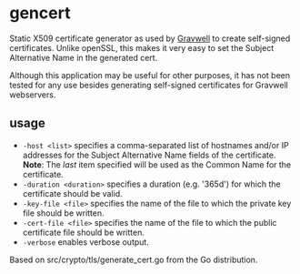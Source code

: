 # gencert

Static X509 certificate generator as used by [Gravwell](https://gravwell.io) to create self-signed certificates. Unlike openSSL, this makes it very easy to set the Subject Alternative Name in the generated cert.

Although this application may be useful for other purposes, it has not been tested for any use besides generating self-signed certificates for Gravwell webservers.

## usage

* `-host <list>` specifies a comma-separated list of hostnames and/or IP addresses for the Subject Alternative Name fields of the certificate. **Note**: The *last* item specified will be used as the Common Name for the certificate.
* `-duration <duration>` specifies a duration (e.g. '365d') for which the certificate should be valid.
* `-key-file <file>` specifies the name of the file to which the private key file should be written.
* `-cert-file <file>` specifies the name of the file to which the public certificate file should be written.
* `-verbose` enables verbose output.



Based on src/crypto/tls/generate_cert.go from the Go distribution.